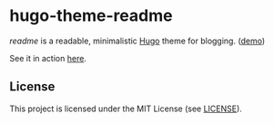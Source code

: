 # hugo-theme-readme

*readme* is a readable, minimalistic [Hugo][hugo] theme for blogging. ([demo][demo])

See it in action [here][site].

[hugo]: https://gohugo.io/
[demo]: https://twiddlingbits.net/hugo-theme-readme/
[site]: https://twiddlingbits.net/

## License

This project is licensed under the MIT License (see [LICENSE](LICENSE)).
